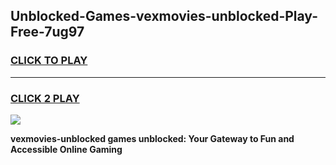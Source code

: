 
## Unblocked-Games-vexmovies-unblocked-Play-Free-7ug97
<h3>
<a href="https://premium76.site?title=vexmovies-unblocked&ref=21A">CLICK TO PLAY</a></h3>
<hr>

<h3>
<a href="https://premium76.site?title=vexmovies-unblocked&ref=21A">CLICK 2 PLAY</a>
  
</h3>

<a href="https://premium76.site?title=vexmovies-unblocked&ref=21A"><img src="https://clearcache.store/games.png"></a>


**vexmovies-unblocked games unblocked: Your Gateway to Fun and Accessible Online Gaming**
